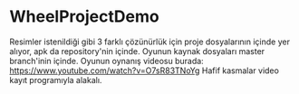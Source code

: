# WheelProjectDemo

Resimler istenildiği gibi 3 farklı çözünürlük için proje dosyalarının içinde yer alıyor, apk da repository'nin içinde.
Oyunun kaynak dosyaları master branch'inin içinde.
Oyunun oynanış videosu burada: https://www.youtube.com/watch?v=O7sR83TNoYg
Hafif kasmalar video kayıt programıyla alakalı.
